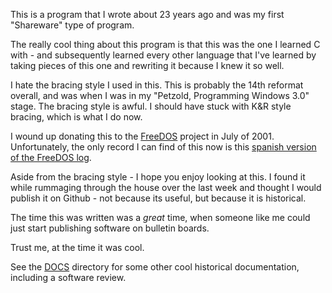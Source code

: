 This is a program that I wrote about 23 years ago and was my first "Shareware" type of program.

The really cool thing about this program is that this was the one I learned C with - and subsequently
learned every other language that I've learned by taking pieces of this one and rewriting it because
I knew it so well.

I hate the bracing style I used in this.   This is probably the 14th reformat overall, and was when I
was in my "Petzold, Programming Windows 3.0" stage.   The bracing style is awful.   I should have 
stuck with K&R style bracing, which is what I do now.

I wound up donating this to the [FreeDOS](http://www.freedos.org) project in July of 2001.   Unfortunately, the only 
record I can find of this now is this [spanish version of the FreeDOS log](http://www.fdos.info/es/Jul2001.htm).

Aside from the bracing style - I hope you enjoy looking at this.   I found it while rummaging through the house
over the last week and thought I would publish it on Github - not because its useful, but because it is historical.

The time this was written was a _great_ time, when someone like me could just start publishing software on bulletin boards.

Trust me, at the time it was cool.

See the [DOCS](docs) directory for some other cool historical documentation, including a software review.



